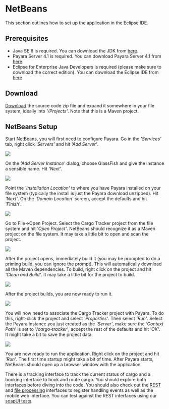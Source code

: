 # NetBeans

This section outlines how to set up the application in the Eclipse IDE.

## Prerequisites

* Java SE 8 is required. You can download the JDK from [here](https://www.azul.com/downloads/zulu-community/?version=java-8-lts).
* Payara Server 4.1 is required. You can download Payara Server 4.1 from [here](https://repo1.maven.org/maven2/fish/payara/distributions/payara/4.1.2.181/payara-4.1.2.181.zip).
* Eclipse for Enterprise Java Developers is required (please make sure to download the correct edition). You can download the Eclipse IDE from [here](https://www.eclipse.org/downloads/packages/).

## Download

[Download](https://github.com/m-reza-rahman/cargo-tracker/archive/master.zip) the source code zip file and expand it somewhere in your file system, ideally into _'/Projects'_. Note that this is a Maven project.

## NetBeans Setup

Start NetBeans, you will first need to configure Payara. Go in the _'Services'_ tab, right click _'Servers'_ and hit _'Add Server'_.

![ ](.gitbook/assets/nb_step1.png)

On the _'Add Server Instance'_ dialog, choose GlassFish and give the instance a sensible name. Hit _'Next'_.

![ ](.gitbook/assets/nb_step2.png)

Point the _'Installation Location'_ to where you have Payara installed on your file system \(typically the install is just the Payara download unzipped\). Hit _'Next'_. On the _'Domain Location'_ screen, accept the defaults and hit _'Finish'_.

![ ](.gitbook/assets/nb_step3.png)

Go to File-&gt;Open Project. Select the Cargo Tracker project from the file system and hit _'Open Project'_. NetBeans should recognize it as a Maven project on the file system. It may take a little bit to open and scan the project.

![ ](.gitbook/assets/nb_step4.png)

After the project opens, immediately build it \(you may be prompted to do a priming build, you can ignore the prompt\). This will automatically download all the Maven dependencies. To build, right click on the project and hit _'Clean and Build'_. It may take a little bit for the project to build.

![ ](.gitbook/assets/nb_step5.png)

After the project builds, you are now ready to run it.

![ ](.gitbook/assets/nb_step6.png)

You will now need to associate the Cargo Tracker project with Payara. To do this, right-click the project and select _'Properties'_. Then select _'Run'_. Select the Payara instance you just created as the _'Server'_, make sure the _'Context Path'_ is set to _'/cargo-tracker'_, accept the rest of the defaults and hit _'OK'_. It might take a bit to save the project data.

![ ](.gitbook/assets/nb_step7.png)

You are now ready to run the application. Right click on the project and hit _'Run'_. The first time startup might take a bit of time. After Payara starts, NetBeans should open up a browser window with the application.

There is a tracking interface to track the current status of cargo and a booking interface to book and route cargo. You should explore both interfaces before diving into the code. You should also check out the [REST](https://github.com/m-reza-rahman/cargo-tracker/blob/master/src/main/java/net/java/cargotracker/interfaces/handling/rest/HandlingReportService.java) and [file processing](https://github.com/m-reza-rahman/cargo-tracker/blob/master/src/main/java/net/java/cargotracker/interfaces/handling/file/UploadDirectoryScanner.java) interfaces to register handling events as well as the mobile web interface. You can test against the REST interfaces using our [soapUI tests](https://github.com/m-reza-rahman/cargo-tracker/tree/master/src/test/soapui).

